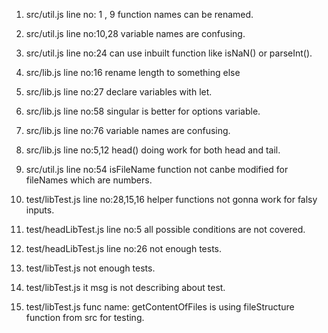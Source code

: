 1. src/util.js
    line no: 1 , 9
    function names can be renamed.

2. src/util.js
    line no:10,28
    variable names are confusing.

3. src/util.js
    line no:24
    can use inbuilt function like isNaN() or parseInt().

4. src/lib.js
    line no:16
    rename length to something else

5. src/lib.js
    line no:27
    declare variables with let.

6. src/lib.js
    line no:58
    singular is better for options variable.

7. src/lib.js
    line no:76
    variable names are confusing.

8. src/lib.js
    line no:5,12
    head() doing work for both head and tail.

9. src/util.js
    line no:54
    isFileName function not canbe modified for fileNames which are numbers.

10. test/libTest.js
    line no:28,15,16
    helper functions not gonna work for falsy inputs.

11. test/headLibTest.js
    line no:5
    all possible conditions are not covered.

12. test/headLibTest.js
    line no:26
    not enough tests.

13. test/libTest.js
    not enough tests.

14. test/libTest.js
    it msg is not describing about test.

15. test/libTest.js
    func name: getContentOfFiles
    is using fileStructure function from src for testing.

